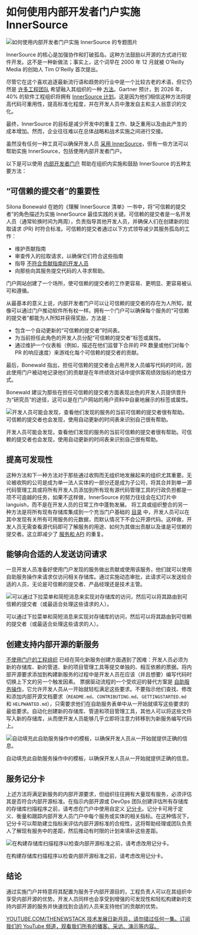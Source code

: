 # 如何使用内部开发者门户实施 InnerSource

![如何使用内部开发者门户实施 InnerSource 的专题图片](https://cdn.thenewstack.io/media/2024/08/f53a0533-diving-1024x576.jpg)

InnerSource 的核心是加强协作和打破孤岛。这种方法鼓励以开源的方式进行软件开发。这不是一种新做法；事实上，这个词早在 2000 年 12 月就被 O'Reilly Media 的创始人 Tim O'Reilly 首次提出。

尽管它在这个喜欢追逐最新流行语和趋势的行业中是一个比较古老的术语，但它仍然是 [许多工程团队](https://thenewstack.io/monitoring-developer-metrics-team-approach-is-best/) 希望融入其组织的一种 [方法](https://thenewstack.io/monitoring-developer-metrics-team-approach-is-best/)。Gartner 预计，到 2026 年，40% 的软件工程组织将拥有 [InnerSource 计划](https://thenewstack.io/github-bloomberg-talk-using-innersource-build-open-source-project-development-behind-company-firewalls/)。这是因为他们相信这种方法将提高代码可重用性，提高标准化程度，并在开发人员中激发自主和主人翁意识的文化。

最终，InnerSource 的目标是减少开发中的重复工作、缺乏重用以及由此产生的成本增加。然而，企业往往难以在总体战略和战术实施之间进行交接。

虽然没有任何一种工具可以确保开发人员 [采用 InnerSource](https://thenewstack.io/adopting-inner-source-culture-within-organizations/)，但有一些方法可以帮助实施 InnerSource，包括使用内部开发者门户。

以下是可以使用 [内部开发者门户](https://www.getport.io/blog/what-is-an-internal-developer-portal) 帮助在组织内实施和鼓励 InnerSource 的五种主要方法：

## “可信赖的提交者”的重要性

Silona Bonewald 在她的《理解 InnerSource 清单》一书中，将“可信赖的提交者”的角色描述为实施 InnerSource 最佳实践的关键。可信赖的提交者是一名开发人员（通常轮换时间为两周），负责指导其他开发人员，并确保人们在创建新的拉取请求 (PR) 时符合标准。可信赖的提交者通过以下方式领导减少其服务孤岛的工作：

- 维护贡献指南
- 审查传入的拉取请求，以确保它们符合这些指南
- 指导 [不符合贡献指南的开发人员](https://thenewstack.io/building-polyglot-developer-experiences-in-2024/)
- 向那些向其服务提交代码的人寻求帮助。

门户网站创建了一个场所，使可信赖的提交者的工作更容易、更明显、更容易被认可和遵循。

从最基本的意义上说，内部开发者门户可以让可信赖的提交者的存在为人所知，就像可以通过门户推动软件所有权一样。拥有一个门户可以确保每个服务的“可信赖的提交者”都能为人所知并获得奖励，方法是：

- 包含一个自动更新的“可信赖的提交者”时间表。
- 为当前担任此角色的开发人员分配“可信赖的提交者”标签或属性。
- 通过维护一个仪表板（例如，描述在他们监督下合并的 PR 数量或他们对每个 PR 的响应速度）来游戏化每个可信赖的提交者的贡献。

最后，Bonewald 指出，担任可信赖的提交者会占用开发人员编写代码的时间，因此使用门户被动地记录他们的贡献是在年终绩效对话中提供客观绩效指标的绝佳方式。

Bonewald 建议为那些在担任可信赖的提交者方面表现出色的开发人员提供晋升为“研究员”的途径，这可以是在门户网站的用户资料中自豪地展示的标签或属性。

![开发人员可能会发现，查看他们发现的服务的当前可信赖的提交者很有帮助。可信赖的提交者也会发现，使用自动更新的时间表来识别自己很有帮助。](https://cdn.thenewstack.io/media/2024/08/786a11a6-image2.png)

开发人员可能会发现，查看他们发现的服务的当前可信赖的提交者很有帮助。可信赖的提交者也会发现，使用自动更新的时间表来识别自己很有帮助。

## 提高可发现性

这种方法和下一种方法对于那些通过收购而无组织地发展起来的组织尤其重要。无论被收购的公司是成为单一法人实体的一部分还是成为子公司，将其合并到单一源代码管理工具或将所有开发人员添加到所有现有源代码管理工具的行政负担都是一项不可逾越的任务，如果不这样做，InnerSource 的努力往往会在幻灯片中 languish，而不是在开发人员的日常工作中蓬勃发展。
将工具或组织整合的另一种方法是将所有现有存储库集成到一个充当门户基础的 [目录](https://www.getport.io/blog/service-catalog-what-is-it-benefits-components) 中，开发人员可以在其中发现有关所有可用服务的元数据，而默认情况下不会公开源代码。这样做，开发人员无需查看源代码即可了解服务的用途、如何为其做出贡献以及谁是可信赖的提交者。这立即减少了 [服务和 API](https://thenewstack.io/extending-kubernetes-services-with-multi-cluster-services-api/) 的重复。

## 能够向合适的人发送访问请求

一旦开发人员准备好使用门户发现的服务做出贡献或使用该服务，他们就可以使用自助服务操作来请求仅访问相关存储库。通过实施动态审批，此请求可以发送给合适的人员，无论是可信赖的提交者、产品经理还是技术主管。

![可以通过下拉菜单和简短消息来实现对存储库的访问，然后可以将其路由到可信赖的提交者（或最适合处理这些请求的人）。](https://cdn.thenewstack.io/media/2024/08/13988dad-image1.png)

可以通过下拉菜单和简短消息来实现对存储库的访问，然后可以将其路由到可信赖的提交者（或最适合处理这些请求的人）。

## 创建支持内部开源的新服务

[不使用门户的工程组织](https://thenewstack.io/which-features-does-your-platform-engineering-portal-need/) 已经在简化新服务创建方面遇到了困难：开发人员必须为新的存储库、新的管道、新的项目管理工具等提交单独的、相互依赖的票据。将内部开源要求添加到构建新服务的过程中是开发人员在应该（并且想要）编写代码时切换上下文的另一个触发因素。
票据驱动流程的一个受欢迎的替代方案是 [自助服务操作](https://www.getport.io/product/self-service)，它允许开发人员从一开始就轻松满足这些要求。不要指示他们查找、修改和添加内部开源文档要求（`README.md`、`CONTRIBUTING.md`、`GETTINGSTARTED.md` 和 `HELPWANTED.md`），只需要求他们在自助服务表单中从一开始就填写这些要求的最低要求。自动化创建新的存储库、管道和项目管理工具，其他人可以将这些文件写入新的存储库，从而使开发人员能够几乎立即将注意力转移到为新服务编写代码上。

![自动填充此自助服务操作中的模板，以确保开发人员从一开始就提供正确的信息。](https://cdn.thenewstack.io/media/2024/08/53835f57-image4.png)

自动填充此自助服务操作中的模板，以确保开发人员从一开始就提供正确的信息。

## 服务记分卡

上述方法将满足新服务的内部开源要求，但组织往往拥有大量现有服务，必须评估其是否符合内部开源标准。在指示内部开源或 DevOps 团队创建评估所有存储库的存储库扫描程序之前，请考虑在门户中使用自定义 [记分卡](https://www.getport.io/blog/using-scorecards-for-standards-compliance-a-repeatable-framework-and-examples)。记分卡可用于定义、衡量和跟踪内部开发人员门户中每个服务或实体的相关指标。在这种情况下，记分卡可以帮助建立指标来评估内部开源标准的合规性，这将帮助经理或团队负责人了解现有服务中的差距，然后推动有时限的计划来填补这些差距。

![在构建存储库扫描程序以检查内部开源标准之前，请考虑改用记分卡。](https://cdn.thenewstack.io/media/2024/08/3d5259fc-image3.png)

在构建存储库扫描程序以检查内部开源标准之前，请考虑改用记分卡。

## 结论

通过实施门户并特意将其配置为服务于内部开源目的，工程负责人可以在其组织中享受内部开源的优势。开发人员同样也会享受到增强的可发现性和轻松构建新的支持内部开源的服务并快速找到合适的人员来支持他们的贡献的优势。

[YOUTUBE.COM/THENEWSTACK
技术发展日新月异，请勿错过任何一集。订阅我们的 YouTube
频道，观看我们所有的播客、采访、演示等内容。](https://youtube.com/thenewstack?sub_confirmation=1)
